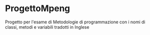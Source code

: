 # ProgettoMpeng
Progetto per l'esame di Metodologie di programmazione con i nomi di classi, metodi e variabili tradotti in Inglese
